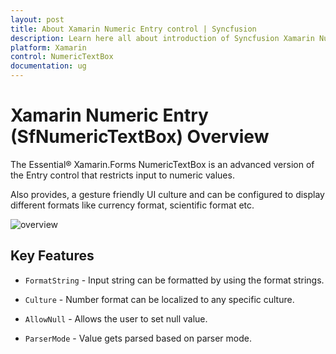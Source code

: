 ```yaml
---
layout: post
title: About Xamarin Numeric Entry control | Syncfusion
description: Learn here all about introduction of Syncfusion Xamarin Numeric Entry (SfNumericTextBox) control, its elements and more.
platform: Xamarin
control: NumericTextBox
documentation: ug
---
```


# Xamarin Numeric Entry (SfNumericTextBox) Overview

The Essential® Xamarin.Forms NumericTextBox is an advanced version of the Entry control that restricts input to numeric values.

Also provides, a gesture friendly UI culture and can be configured to display different formats like currency format, scientific format etc.

![overview](images/overview.png)

## Key Features

* `FormatString` - Input string can be formatted by using the format strings.

* `Culture` - Number format can be localized to any specific culture.

* `AllowNull` - Allows the user to set null value.

* `ParserMode` - Value gets parsed based on parser mode.





